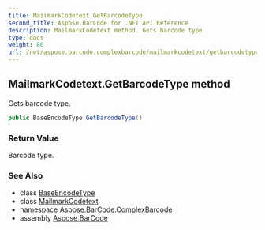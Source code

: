 ```yaml
---
title: MailmarkCodetext.GetBarcodeType
second_title: Aspose.BarCode for .NET API Reference
description: MailmarkCodetext method. Gets barcode type
type: docs
weight: 80
url: /net/aspose.barcode.complexbarcode/mailmarkcodetext/getbarcodetype/
---
```

## MailmarkCodetext.GetBarcodeType method

Gets barcode type.

```csharp
public BaseEncodeType GetBarcodeType()
```

### Return Value

Barcode type.

### See Also

* class [BaseEncodeType](../../../aspose.barcode.generation/baseencodetype/)
* class [MailmarkCodetext](../)
* namespace [Aspose.BarCode.ComplexBarcode](../../../aspose.barcode.complexbarcode/)
* assembly [Aspose.BarCode](../../../)


